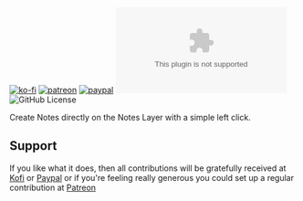 [![ko-fi](https://img.shields.io/badge/Ko--Fi-farling-orange)](https://ko-fi.com/farling) [![patreon](https://img.shields.io/badge/Patreon-amusingtime-orange)](https://patreon.com/amusingtime) [![paypal](https://img.shields.io/badge/Paypal-farling-orange)](https://paypal.me/farling) ![Latest Release Download Count](https://img.shields.io/github/downloads/farling42/fvtt-one-click-note-creation/releases/latest/download/module.zip) ![GitHub License](https://img.shields.io/github/license/farling42/fvtt-create-unlinked-notes)

Create Notes directly on the Notes Layer with a simple left click.

## Support

If you like what it does, then all contributions will be gratefully received at [Kofi](https://ko-fi.com/farling) or [Paypal](https://paypal.me/farling)
or if you're feeling really generous you could set up a regular contribution at [Patreon](https://www.patreon.com/amusingtime) 